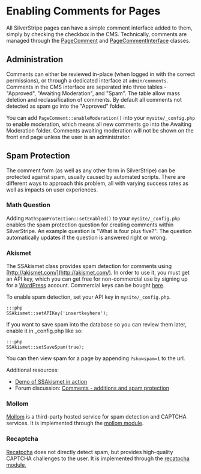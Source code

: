 # Enabling Comments for Pages

All SilverStripe pages can have a simple comment interface added to them, simply by checking the checkbox in the CMS.
Technically, comments are managed through the [PageComment](api:PageComment) and [PageCommentInterface](api:PageCommentInterface) classes.

## Administration

Comments can either be reviewed in-place (when logged in with the correct permissions), or through a dedicated 
interface at `admin/comments`. Comments in the CMS interface are seperated into three tables - "Approved", "Awaiting Moderation", and "Spam". The table allow mass deletion and reclassification of comments. By default all comments not detected as spam go into the "Approved" folder. 

You can add `PageComment::enableModeration()` into your `mysite/_config.php` to enable moderation, which means all new comments go into the Awaiting Moderation folder. Comments awaiting moderation will not be shown on the front end page unless the user is an administrator.


## Spam Protection

The comment form (as well as any other form in SilverStripe) can be protected against spam,
usually caused by automated scripts. There are different ways to approach this problem,
all with varying success rates as well as impacts on user experiences.

### Math Question

Adding `MathSpamProtection::setEnabled()` to your `mysite/_config.php` enables the spam protection question for creating comments within SilverStripe. An example question is "What is four plus five?". The question automatically updates if the question is answered right or wrong.

### Akismet

The SSAkismet class provides spam detection for comments using [http://akismet.com/](http://akismet.com/). In order to use it, you must get an API key, which you can get free for non-commercial use by signing up for a [WordPress](http://www.wordpress.com) account. Commercial keys can be bought [here](http://akismet.com/commercial/).

To enable spam detection, set your API key in `mysite/_config.php`. 

	:::php
	SSAkismet::setAPIKey('insertkeyhere');

If you want to save spam into the database so you can review them later, enable it in _config.php like so:

	:::php
	SSAkismet::setSaveSpam(true);

You can then view spam for a page by appending `?showspam=1` to the url.

Additional resources:

 * [Demo of SSAkismet in action](http://demo.silverstripe.com/blog)
 * Forum discussion: [Comments - additions and spam protection](http://www.silverstripe.com/feature-requests/flat/534)


### Mollom

[Mollom](http://mollom.com/) is a third-party hosted service for spam detection and CAPTCHA services. It is implemented through the [mollom module](http://silverstripe.org/mollom-module).

### Recaptcha

[Recatpcha](http://recaptcha.net) does not directly detect spam, but provides high-quality CAPTCHA challenges to the user. It is implemented through the [recatpcha module](http://silverstripe.org/recaptcha-module),